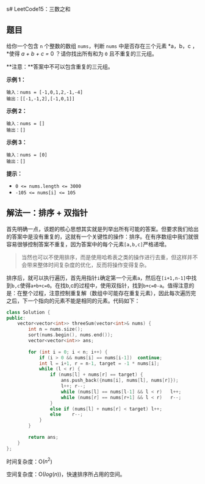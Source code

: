 s# LeetCode15：三数之和

## 题目

给你一个包含 `n` 个整数的数组 `nums`，判断 `nums` 中是否存在三个元素 *a，b，c ，*使得 *a + b + c =* 0 ？请你找出所有和为 `0` 且不重复的三元组。

**注意：**答案中不可以包含重复的三元组。

 

**示例 1：**

```
输入：nums = [-1,0,1,2,-1,-4]
输出：[[-1,-1,2],[-1,0,1]]
```

**示例 2：**

```
输入：nums = []
输出：[]
```

**示例 3：**

```
输入：nums = [0]
输出：[]
```

 

**提示：**

- `0 <= nums.length <= 3000`
- `-105 <= nums[i] <= 105`



## 解法一：排序 + 双指针

首先明确一点，该题的核心思想其实就是列举出所有可能的答案。但要求我们给出的答案中是没有重复的，这就有一个关键性的操作：排序。在有序数组中我们就很容易很够控制答案不重复，因为答案中的每个元素`[a,b,c]`严格递增。

> 当然也可以不使用排序，而是使用哈希表之类的操作进行去重，但这样并不会带来整体时间复杂度的优化，反而将操作变得复杂。

排序后，就可以执行遍历，首先用指针`i`确定第一个元素`a`，然后在`[i+1,n-1]`中找到`b,c`使得`a+b+c=0`。在找b,c的过程中，使用双指针，找到`b+c=0-a`。值得注意的是：在整个过程，注意控制重复解（数组中可能存在重复元素），因此每次遍历完之后，下一个指向的元素不能是相同的元素。代码如下：

```cpp
class Solution {
public:
    vector<vector<int>> threeSum(vector<int>& nums) {
        int n = nums.size();
        sort(nums.begin(), nums.end());
        vector<vector<int>> ans;
        
        for (int i = 0; i < n; i++) {
            if (i > 0 && nums[i] == nums[i-1])  continue;
            int l = i+1, r = n-1, target = -1 * nums[i];
            while (l < r) {
                if (nums[l] + nums[r] == target) {
                    ans.push_back({nums[i], nums[l], nums[r]});
                    l++; r--;
                    while (nums[l] == nums[l-1] && l < r)   l++;
                    while (nums[r] == nums[r+1] && l < r)   r--;
                }
                else if (nums[l] + nums[r] < target) l++;
                else    r--;
            }
        }
        
        return ans;
    }
};
```

时间复杂度：O($n^2$)

空间复杂度：O($log(n)$)，快速排序所占用的空间。

